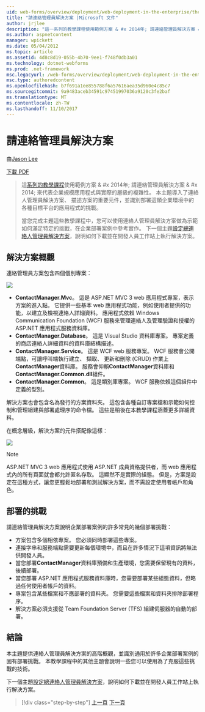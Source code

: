 ```yaml
---
uid: web-forms/overview/deployment/web-deployment-in-the-enterprise/the-contact-manager-solution
title: "請連絡管理員解決方案 |Microsoft 文件"
author: jrjlee
description: "這一系列的教學課程使用範例方案 & #x 2014年; 請連絡管理員解決方案 & #x 2014; 來表示實際 leve 的企業規模應用程式..."
ms.author: aspnetcontent
manager: wpickett
ms.date: 05/04/2012
ms.topic: article
ms.assetid: 4d8c8d19-055b-4b70-9ee1-f748f0db3a01
ms.technology: dotnet-webforms
ms.prod: .net-framework
msc.legacyurl: /web-forms/overview/deployment/web-deployment-in-the-enterprise/the-contact-manager-solution
msc.type: authoredcontent
ms.openlocfilehash: b7f691a1ee855788f6a57616aea35d960e4c85c7
ms.sourcegitcommit: 9a9483aceb34591c97451997036a9120c3fe2baf
ms.translationtype: MT
ms.contentlocale: zh-TW
ms.lasthandoff: 11/10/2017
---
```

<a name="the-contact-manager-solution"></a>請連絡管理員解決方案
====================
由[Jason Lee](https://github.com/jrjlee)

[下載 PDF](https://msdnshared.blob.core.windows.net/media/MSDNBlogsFS/prod.evol.blogs.msdn.com/CommunityServer.Blogs.Components.WeblogFiles/00/00/00/63/56/8130.DeployingWebAppsInEnterpriseScenarios.pdf)

> 這[系列的教學課程](web-deployment-in-the-enterprise.md)使用範例方案 & #x 2014年; 請連絡管理員解決方案 & #x 2014; 來代表企業規模應用程式與實際的層級的複雜性。 本主題導入了連絡人管理員解決方案、 描述方案的重要元件，並識別部署這類企業環境中的各種目標平台的應用程式的挑戰。
> 
> 當您完成主題這些教學課程中，您可以使用連絡人管理員解決方案做為示範如何滿足特定的挑戰，在企業部署案例中參考實作。 下一個主題[設定總連絡人管理員解決方案](setting-up-the-contact-manager-solution.md)，說明如何下載並在開發人員工作站上執行解決方案。


## <a name="solution-overview"></a>解決方案概觀

連絡管理員方案包含四個個別專案：

![](the-contact-manager-solution/_static/image1.png)

- **ContactManager.Mvc**。 這是 ASP.NET MVC 3 web 應用程式專案，表示方案的進入點。 它提供一些基本 web 應用程式功能，例如使用者提供的功能，以建立及檢視連絡人詳細資料。 應用程式依賴 Windows Communication Foundation (WCF) 服務來管理連絡人及管理驗證和授權的 ASP.NET 應用程式服務資料庫。
- **ContactManager.Database**。 這是 Visual Studio 資料庫專案。 專案定義的商店連絡人詳細資料的資料庫結構描述。
- **ContactManager.Service**。 這是 WCF web 服務專案。 WCF 服務會公開端點，可讓呼叫端執行建立、 擷取、 更新和刪除 (CRUD) 作業上**ContactManager**資料庫。 服務會仰賴**ContactManager**資料庫和**ContactManager.Common.dll**組件。
- **ContactManager.Common**。 這是類別庫專案。 WCF 服務依賴這個組件中定義的型別。

解決方案也會包含名為發行的方案資料夾。 這包含各種自訂專案檔和示範如何控制和管理組建與部署處理序的命令檔。 這些是稍後在本教學課程涵蓋更多詳細資料。

在概念層級，解決方案的元件搭配像這樣：

![](the-contact-manager-solution/_static/image2.png)

> [!NOTE]
> ASP.NET MVC 3 web 應用程式使用 ASP.NET 成員資格提供者，而 web 應用程式內的所有頁面就會都允許匿名存取。 這顯然不是實際的組態。 但是，方案是設定在這種方式，讓您更輕鬆地部署和測試解決方案，而不需設定使用者帳戶和角色。


## <a name="deployment-challenges"></a>部署的挑戰

請連絡管理員解決方案說明企業部署案例的許多常見的幾個部署挑戰：

- 方案包含多個相依專案。 您必須同時部署這些專案。
- 連接字串和服務端點需要更新每個環境中，而且在許多情況下這項資訊將無法供開發人員。
- 當您部署**ContactManager**資料庫預備和生產環境，您需要保留現有的資料，後續部署。
- 當您部署 ASP.NET 應用程式服務資料庫時，您需要部署某些組態資料，但略過任何使用者帳戶的資料。
- 專案包含某些檔案和不應部署的資料夾。 您需要這些檔案和資料夾排除部署程序。
- 解決方案必須支援從 Team Foundation Server (TFS) 組建伺服器的自動的部署。

## <a name="conclusion"></a>結論

本主題提供連絡人管理員解決方案的高階概觀，並識別通用於許多企業部署案例的固有部署挑戰。 本教學課程中的其他主題會說明一些您可以使用為了克服這些挑戰的技術。

下一個主題[設定總連絡人管理員解決方案](setting-up-the-contact-manager-solution.md)，說明如何下載並在開發人員工作站上執行解決方案。

>[!div class="step-by-step"]
[上一頁](web-deployment-in-the-enterprise.md)
[下一頁](setting-up-the-contact-manager-solution.md)
